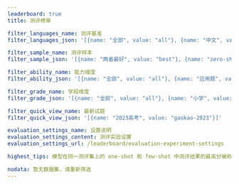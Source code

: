 ```yaml
---
leaderboard: true
title: 测评榜单

filter_languages_name: 测评基准
filter_languages_json: '[{name: "全部", value: "all"}, {name: "中文", value: "cn"}, {name: "英文", value: "en"}]'

filter_sample_name: 测评样本
filter_sample_json: '[{name: "两者最好", value: "best"}, {name: "zero-shot", value: "zero"}, {name: "few-shot", value: "few"}]'

filter_ability_name: 能力维度
filter_ability_json: '[{name: "全部", value: "all"}, {name: "应用题", value: "math_world_problems"}, {name: "算术", value: "arithmetics"}]'

filter_grade_name: 学段维度
filter_grade_json: '[{name: "全部", value: "all"}, {name: "小学", value: "primary"}, {name: "初中", value: "middle"}, {name: "高中及以上", value: "high"}]'

filter_quick_view_name: 最新试题
filter_quick_view_json: '[{name: "2023高考", value: "gaokao-2023"}]'

evaluation_settings_name: 设置说明
evaluation_settings_content: 测评实验设置
evaluation_settings_url: /leaderboard/evaluation-experiment-settings

highest_tips: 模型在同一测评集上的 one-shot 和 few-shot 中测评结果的最高分被称作 “两者最好” 

nodata: 暂无数据集，请重新筛选
---
```

